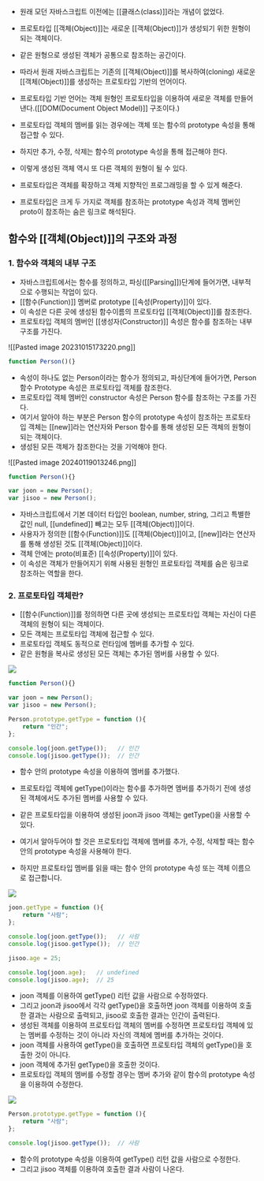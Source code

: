 - 원래 모던 자바스크립트 이전에는 [[클래스(class)]]라는 개념이 없었다.
- 프로토타입 [[객체(Object)]]는 새로운 [[객체(Object)]]가 생성되기 위한 원형이 되는 객체이다.
- 같은 원형으로 생성된 객체가 공통으로 참조하는 공간이다.

- 따라서 원래 자바스크립트는 기존의 [[객체(Object)]]를 복사하여(cloning) 새로운 [[객체(Object)]]를 생성하는 프로토타입 기반의 언어이다.

- 프로토타입 기반 언어는 객체 원형인 프로토타입을 이용하여 새로운 객체를 만들어낸다.([[DOM(Document Object Model)]] 구조이다.)

- 프로토타입 객체의 멤버를 읽는 경우에는 객체 또는 함수의 prototype 속성을 통해 접근할 수 있다. 
- 하지만 추가, 수정, 삭제는 함수의 prototype 속성을 통해 접근해야 한다.
- 이렇게 생성된 객체 역시 또 다른 객체의 원형이 될 수 있다.

- 프로토타입은 객체를 확장하고 객체 지향적인 프로그래밍을 할 수 있게 해준다.

- 프로토타입은 크게 두 가지로  객체를 참조하는 prototype 속성과 객체 멤버인 proto이 참조하는 숨은 링크로 해석된다.

## 함수와 [[객체(Object)]]의 구조와 과정

### 1. 함수와 객체의 내부 구조

- 자바스크립트에서는 함수를 정의하고, 파싱([[Parsing]])단계에 들어가면, 내부적으로 수행되는 작업이 있다.
- [[함수(Function)]] 멤버로 prototype [[속성(Property)]]이 있다. 
- 이 속성은 다른 곳에 생성된 함수이름의 프로토타입 [[객체(Object)]]를 참조한다. 
- 프로토타입 객체의 멤버인 [[생성자(Constructor)]] 속성은 함수를 참조하는 내부구조를 가진다. 

![[Pasted image 20231015173220.png]]

```js
function Person()(}
```

- 속성이 하나도 없는 Person이라는 함수가 정의되고, 파싱단계에 들어가면, Person 함수 Prototype 속성은 프로토타입 객체를 참조한다.
- 프로토타입 객체 멤버인 constructor 속성은 Person 함수를 참조하는 구조를 가진다.
- 여기서 알아야 하는 부분은 Person 함수의 prototype 속성이 참조하는 프로토타입 객체는 [[new]]라는 연산자와 Person 함수를 통해 생성된 모든 객체의 원형이 되는 객체이다.
- 생성된 모든 객체가 참조한다는 것을 기억해야 한다.

![[Pasted image 20240119013246.png]]

```js
function Person(){}

var joon = new Person();
var jisoo = new Person();
```


- 자바스크립트에서 기본 데이터 타입인 boolean, number, string, 그리고 특별한 값인 null, [[undefined]] 빼고는 모두 [[객체(Object)]]이다.
- 사용자가 정의한 [[함수(Function)]]도 [[객체(Object)]]이고, [[new]]라는 연산자를 통해 생성된 것도 [[객체(Object)]]이다.
- 객체 안에는 proto(비표준) [[속성(Property)]]이 있다.
- 이 속성은 객체가 만들어지기 위해 사용된 원형인 프로토타입 객체를 숨은 링크로 참조하는 역할을 한다.

### 2. 프로토타입 객체란?

- [[함수(Function)]]를 정의하면 다른 곳에 생성되는 프로토타입 객체는 자신이 다른 객체의 원형이 되는 객체이다.
- 모든 객체는 프로토타입 객체에 접근할 수 있다.
- 프로토타입 객체도 동적으로 런타임에 멤버를 추가할 수 있다. 
- 같은 원형을 복사로 생성된 모든 객체는 추가된 멤버를 사용할 수 있다.

![](https://www.nextree.co.kr/content/images/2021/01/hjkwon-140324-prototype-03.png)

```js
function Person(){}

var joon = new Person();
var jisoo = new Person();

Person.prototype.getType = function (){ 
    return "인간"; 
};

console.log(joon.getType());   // 인간
console.log(jisoo.getType());  // 인간
```

- 함수 안의 prototype 속성을 이용하여 멤버를 추가했다.
- 프로토타입 객체에 getType()이라는 함수를 추가하면 멤버를 추가하기 전에 생성된 객체에서도 추가된 멤버를 사용할 수 있다.
- 같은 프로토타입을 이용하여 생성된 joon과 jisoo 객체는 getType()을 사용할 수 있다.

- 여기서 알아두어야 할 것은 프로토타입 객체에 멤버를 추가, 수정, 삭제할 때는 함수 안의 prototype 속성을 사용해야 한다.
- 하지만 프로토타입 멤버를 읽을 때는 함수 안의 prototype 속성 또는 객체 이름으로 접근합니다.

![](https://www.nextree.co.kr/content/images/2021/01/hjkwon-140324-prototype-04.png)


```js
joon.getType = function (){ 
    return "사람"; 
};

console.log(joon.getType());   // 사람
console.log(jisoo.getType());  // 인간

jisoo.age = 25;

console.log(joon.age);   // undefined
console.log(jisoo.age);  // 25
```

- joon 객체를 이용하여 getType() 리턴 값을 사람으로 수정하였다.
- 그리고 joon과 jisoo에서 각각 getType()을 호출하면 joon 객체를 이용하여 호출한 결과는 사람으로 출력되고, jisoo로 호출한 결과는 인간이 출력된다.
- 생성된 객체를 이용하여 프로토타입 객체의 멤버를 수정하면 프로토타입 객체에 있는 멤버를 수정하는 것이 아니라 자신의 객체에 멤버를 추가하는 것이다. 
- joon 객체를 사용하여 getType()을 호출하면 프로토타입 객체의 getType()을 호출한 것이 아니다.
- joon 객체에 추가된 getType()을 호출한 것이다.
- 프로토타입 객체의 멤버를 수정할 경우는 멤버 추가와 같이 함수의 prototype 속성을 이용하여 수정한다.

![](https://www.nextree.co.kr/content/images/2021/01/hjkwon-140324-prototype-05.png)

```jsx
Person.prototype.getType = function (){
    return "사람"; 
};

console.log(jisoo.getType());  // 사람
```

- 함수의 prototype 속성을 이용하여 getType() 리턴 값을 사람으로 수정한다. 
- 그리고 jisoo 객체를 이용하여 호출한 결과 사람이 나온다.
